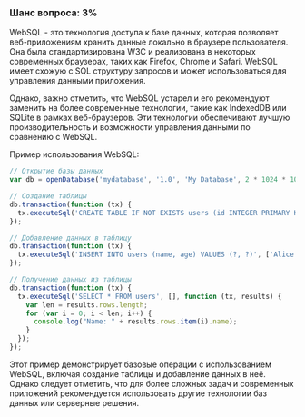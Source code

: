 ### Шанс вопроса: 3%

WebSQL - это технология доступа к базе данных, которая позволяет веб-приложениям хранить данные локально в браузере пользователя. Она была стандартизирована W3C и реализована в некоторых современных браузерах, таких как Firefox, Chrome и Safari. WebSQL имеет схожую с SQL структуру запросов и может использоваться для управления данными приложения.

Однако, важно отметить, что WebSQL устарел и его рекомендуют заменить на более современные технологии, такие как IndexedDB или SQLite в рамках веб-браузеров. Эти технологии обеспечивают лучшую производительность и возможности управления данными по сравнению с WebSQL.

Пример использования WebSQL:
```javascript
// Открытие базы данных
var db = openDatabase('mydatabase', '1.0', 'My Database', 2 * 1024 * 1024); // Размер базы данных 2MB

// Создание таблицы
db.transaction(function (tx) {
  tx.executeSql('CREATE TABLE IF NOT EXISTS users (id INTEGER PRIMARY KEY, name TEXT, age INTEGER)');
});

// Добавление данных в таблицу
db.transaction(function (tx) {
  tx.executeSql('INSERT INTO users (name, age) VALUES (?, ?)', ['Alice', 30]);
});

// Получение данных из таблицы
db.transaction(function (tx) {
  tx.executeSql('SELECT * FROM users', [], function (tx, results) {
    var len = results.rows.length;
    for (var i = 0; i < len; i++) {
      console.log("Name: " + results.rows.item(i).name);
    }
  });
});
```

Этот пример демонстрирует базовые операции с использованием WebSQL, включая создание таблицы и добавление данных в неё. Однако следует отметить, что для более сложных задач и современных приложений рекомендуется использовать другие технологии баз данных или серверные решения.
